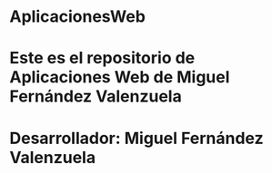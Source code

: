 # AplicacionesWeb
# Este es el repositorio de Aplicaciones Web de Miguel Fernández Valenzuela
# Desarrollador: Miguel Fernández Valenzuela
